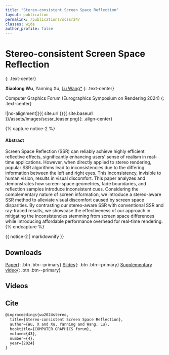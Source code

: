 ```yaml
---
title: "Stereo-consistent Screen Space Reflection"
layout: publication
permalink: /publications/scssr24/
classes: wide
author_profile: false
---
```


# Stereo-consistent Screen Space Reflection
{: .text-center}

**Xiaolong Wu**, Yanning Xu, [Lu Wang\*](https://wanglusdu.github.io/)
{: .text-center}

Computer Graphics Forum (Eurographics Symposium on Rendering 2024)
{: .text-center}

![no-alignment]({{ site.url }}{{ site.baseurl }}/assets/images/scssr_teaser.png){: .align-center}


{% capture notice-2 %}
#### Abstract

Screen Space Reflection (SSR) can reliably achieve highly efficient reflective effects, significantly enhancing users' sense of realism in real-time applications. However, when directly applied to stereo rendering, popular SSR algorithms lead to inconsistencies due to the differing information between the left and right eyes. This inconsistency, invisible to human vision, results in visual discomfort. This paper analyzes and demonstrates how screen-space geometries, fade boundaries, and reflection samples introduce inconsistent cues. Considering the complementary nature of screen information, we introduce a stereo-aware SSR method to alleviate visual discomfort caused by screen space disparities. By contrasting our stereo-aware SSR with conventional SSR and ray-traced results, we showcase the effectiveness of our approach in mitigating the inconsistencies stemming from screen space differences while introducing affordable performance overhead for real-time rendering.
{% endcapture %}

<div class="notice">
  {{ notice-2 | markdownify }}
</div>

## Downloads
[Paper](/assets/files/scssr24.pdf){: .btn .btn--primary}
[Slides](/publications/scssr24){: .btn .btn--primary}
[Supplementary video](/publications/scssr24){: .btn .btn--primary}
## Videos

## Cite

```html
@inproceedings{wu2024stereo,
  title={Stereo-consistent Screen Space Reflection},
  author={Wu, X and Xu, Yanning and Wang, Lu},
  booktitle={COMPUTER GRAPHICS forum},
  volume={43},
  number={4},
  year={2024}
}
```